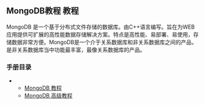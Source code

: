 ## MongoDB教程 教程

MongoDB 是一个基于分布式文件存储的数据库。由C++语言编写。旨在为WEB应用提供可扩展的高性能数据存储解决方案。特点是高性能、易部署、易使用，存储数据非常方便。MongoDB是一个介于关系数据库和非关系数据库之间的产品，是非关系数据库当中功能最丰富，最像关系数据库的产品。

### 手册目录

- - [MongoDB 教程](https://cloud.tencent.com/developer/chapter/18277)
  - [MongoDB 高级教程](https://cloud.tencent.com/developer/chapter/18278)